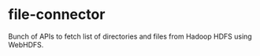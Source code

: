 # file-connector
Bunch of APIs to fetch list of directories and files from Hadoop HDFS using WebHDFS.

